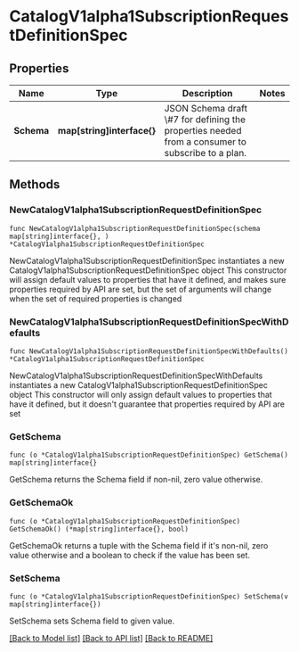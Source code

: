 # CatalogV1alpha1SubscriptionRequestDefinitionSpec

## Properties

Name | Type | Description | Notes
------------ | ------------- | ------------- | -------------
**Schema** | **map[string]interface{}** | JSON Schema draft \\#7 for defining the properties needed from a consumer to subscribe to a plan. | 

## Methods

### NewCatalogV1alpha1SubscriptionRequestDefinitionSpec

`func NewCatalogV1alpha1SubscriptionRequestDefinitionSpec(schema map[string]interface{}, ) *CatalogV1alpha1SubscriptionRequestDefinitionSpec`

NewCatalogV1alpha1SubscriptionRequestDefinitionSpec instantiates a new CatalogV1alpha1SubscriptionRequestDefinitionSpec object
This constructor will assign default values to properties that have it defined,
and makes sure properties required by API are set, but the set of arguments
will change when the set of required properties is changed

### NewCatalogV1alpha1SubscriptionRequestDefinitionSpecWithDefaults

`func NewCatalogV1alpha1SubscriptionRequestDefinitionSpecWithDefaults() *CatalogV1alpha1SubscriptionRequestDefinitionSpec`

NewCatalogV1alpha1SubscriptionRequestDefinitionSpecWithDefaults instantiates a new CatalogV1alpha1SubscriptionRequestDefinitionSpec object
This constructor will only assign default values to properties that have it defined,
but it doesn't guarantee that properties required by API are set

### GetSchema

`func (o *CatalogV1alpha1SubscriptionRequestDefinitionSpec) GetSchema() map[string]interface{}`

GetSchema returns the Schema field if non-nil, zero value otherwise.

### GetSchemaOk

`func (o *CatalogV1alpha1SubscriptionRequestDefinitionSpec) GetSchemaOk() (*map[string]interface{}, bool)`

GetSchemaOk returns a tuple with the Schema field if it's non-nil, zero value otherwise
and a boolean to check if the value has been set.

### SetSchema

`func (o *CatalogV1alpha1SubscriptionRequestDefinitionSpec) SetSchema(v map[string]interface{})`

SetSchema sets Schema field to given value.



[[Back to Model list]](../README.md#documentation-for-models) [[Back to API list]](../README.md#documentation-for-api-endpoints) [[Back to README]](../README.md)


